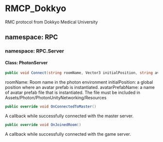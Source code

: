 # RMCP_Dokkyo
RMC protocol from Dokkyo Medical University
## namespace: RPC
### namespace: RPC.Server
#### Class: PhotonServer
```csharp
public void Connect(string roomName, Vector3 initialPosition, string avatarPrefabName)
```
roomName: Room name in the photon environment
initialPosition: a global position where an avatar prefab is instantiated.
avatarPrefabName: a name of avatar prefab file that is instantiated. The file must be included in Assets/Photon/PhotonUnityNetworking/Resources
```csharp
public override void OnConnectedToMaster()
```
A callback while successfully connected with the master server.
```csharp
public override void OnJoinedRoom()
```
A callback while successfully connected with the game server.
